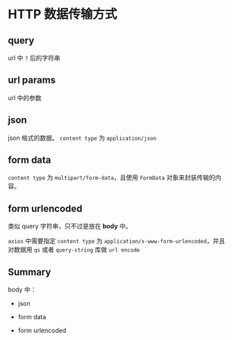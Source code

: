 # HTTP 数据传输方式

## query

url 中 `?` 后的字符串

## url params

url 中的参数

## json

json 格式的数据。 `content type` 为 `application/json`

## form data

`content type`  为 `multipart/form-data`，且使用 `FormData` 对象来封装传输的内容。

## form urlencoded

类似 query 字符串，只不过是放在 **body** 中。

`axios` 中需要指定 `content type` 为 `application/x-www-form-urlencoded`，并且对数据用 `qs` 或者 `query-string` 库做 `url encode`



## Summary

body 中：

- json

- form data

-  form urlencoded


